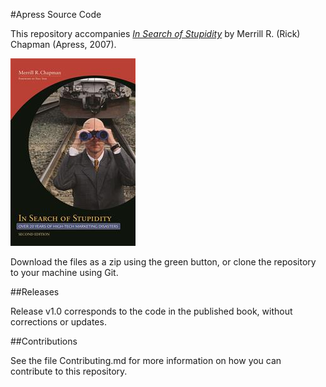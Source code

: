 #Apress Source Code

This repository accompanies [*In Search of Stupidity*](http://www.apress.com/9781590597217) by Merrill R. (Rick) Chapman (Apress, 2007).

![Cover image](9781590597217.jpg)

Download the files as a zip using the green button, or clone the repository to your machine using Git.

##Releases

Release v1.0 corresponds to the code in the published book, without corrections or updates.

##Contributions

See the file Contributing.md for more information on how you can contribute to this repository.
